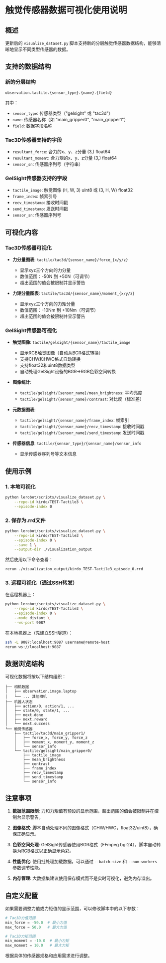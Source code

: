 # 触觉传感器数据可视化使用说明

## 概述

更新后的 `visualize_dataset.py` 脚本支持新的分层触觉传感器数据结构，能够清晰地显示不同类型传感器的数据。

## 支持的数据结构

### 新的分层结构
```
observation.tactile.{sensor_type}.{name}.{field}
```

其中：
- `sensor_type`: 传感器类型（"gelsight" 或 "tac3d"）
- `name`: 传感器名称（如 "main_gripper0", "main_gripper1"）
- `field`: 数据字段名称

### Tac3D传感器支持的字段
- `resultant_force`: 合力的x、y、z分量 (3,) float64
- `resultant_moment`: 合力矩的x、y、z分量 (3,) float64
- `sensor_sn`: 传感器序列号（字符串）

### GelSight传感器支持的字段
- `tactile_image`: 触觉图像 (H, W, 3) uint8 或 (3, H, W) float32
- `frame_index`: 帧索引号
- `recv_timestamp`: 接收时间戳
- `send_timestamp`: 发送时间戳
- `sensor_sn`: 传感器序列号

## 可视化内容

### Tac3D传感器可视化
- **力分量图表**: `tactile/tac3d/{sensor_name}/force_{x/y/z}`
  - 显示xyz三个方向的力分量
  - 数值范围：-50N 到 +50N（可调节）
  - 超出范围的值会被限制并显示警告

- **力矩分量图表**: `tactile/tac3d/{sensor_name}/moment_{x/y/z}`
  - 显示xyz三个方向的力矩分量
  - 数值范围：-10Nm 到 +10Nm（可调节）
  - 超出范围的值会被限制并显示警告

### GelSight传感器可视化
- **触觉图像**: `tactile/gelsight/{sensor_name}/tactile_image`
  - 显示RGB触觉图像（自动从BGR格式转换）
  - 支持CHW和HWC格式自动转换
  - 支持float32和uint8数据类型
  - 自动处理GelSight设备的BGR->RGB色彩空间转换

- **图像统计**: 
  - `tactile/gelsight/{sensor_name}/mean_brightness`: 平均亮度
  - `tactile/gelsight/{sensor_name}/contrast`: 对比度（标准差）

- **元数据图表**:
  - `tactile/gelsight/{sensor_name}/frame_index`: 帧索引
  - `tactile/gelsight/{sensor_name}/recv_timestamp`: 接收时间戳
  - `tactile/gelsight/{sensor_name}/send_timestamp`: 发送时间戳

- **传感器信息**: `tactile/{sensor_type}/{sensor_name}/sensor_info`
  - 显示传感器序列号等文本信息

## 使用示例

### 1. 本地可视化
```bash
python lerobot/scripts/visualize_dataset.py \
    --repo-id kirdo/TEST-Tactile3 \
    --episode-index 0
```

### 2. 保存为.rrd文件
```bash
python lerobot/scripts/visualize_dataset.py \
    --repo-id kirdo/TEST-Tactile3 \
    --episode-index 0 \
    --save 1 \
    --output-dir ./visualization_output
```

然后使用以下命令查看：
```bash
rerun ./visualization_output/kirdo_TEST-Tactile3_episode_0.rrd
```

### 3. 远程可视化（通过SSH转发）
在远程机器上：
```bash
python lerobot/scripts/visualize_dataset.py \
    --repo-id kirdo/TEST-Tactile3 \
    --episode-index 0 \
    --mode distant \
    --ws-port 9087
```

在本地机器上（先建立SSH隧道）：
```bash
ssh -L 9087:localhost:9087 username@remote-host
rerun ws://localhost:9087
```

## 数据浏览结构

可视化数据将按以下结构组织：

```
├── 相机数据
│   ├── observation.image.laptop
│   └── ... 其他相机
├── 机器人状态
│   ├── action/0, action/1, ...
│   ├── state/0, state/1, ...
│   ├── next.done
│   ├── next.reward
│   └── next.success
└── 触觉传感器
    ├── tactile/tac3d/main_gripper1/
    │   ├── force_x, force_y, force_z
    │   ├── moment_x, moment_y, moment_z
    │   └── sensor_info
    └── tactile/gelsight/main_gripper0/
        ├── tactile_image
        ├── mean_brightness
        ├── contrast
        ├── frame_index
        ├── recv_timestamp
        ├── send_timestamp
        └── sensor_info
```

## 注意事项

1. **数据范围限制**: 力和力矩值有预设的显示范围，超出范围的值会被限制并在控制台显示警告。

2. **图像格式**: 脚本自动处理不同的图像格式（CHW/HWC，float32/uint8），确保正确显示。

3. **色彩空间处理**: GelSight传感器使用BGR格式（FFmpeg bgr24），脚本自动转换为RGB格式以正确显示色彩。

4. **性能优化**: 使用批处理加载数据，可以通过 `--batch-size` 和 `--num-workers` 参数调节性能。

5. **内存管理**: 大数据集建议使用保存模式而不是实时可视化，避免内存溢出。

## 自定义配置

如果需要调整力值或力矩值的显示范围，可以修改脚本中的以下参数：

```python
# Tac3D力值范围
min_force = -50.0  # 最小力值
max_force = 50.0   # 最大力值

# Tac3D力矩范围  
min_moment = -10.0  # 最小力矩
max_moment = 10.0   # 最大力矩
```

根据具体的传感器规格和应用需求进行调整。 